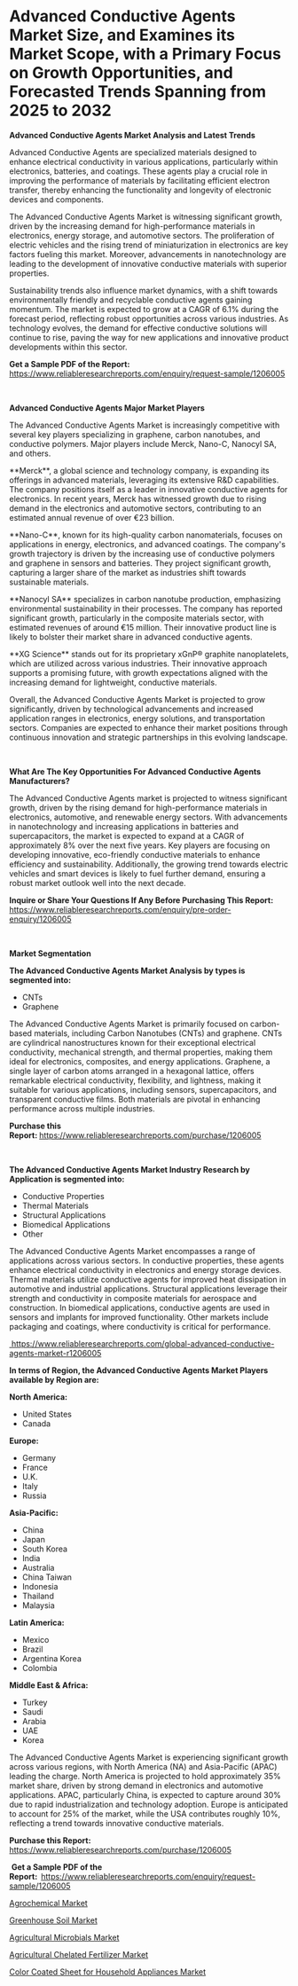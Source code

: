 <p><h1>Advanced Conductive Agents Market Size, and Examines its Market Scope, with a Primary Focus on Growth Opportunities, and Forecasted Trends Spanning from 2025 to 2032</h1></p><p><strong>Advanced Conductive Agents Market Analysis and Latest Trends</strong></p>
<p><p>Advanced Conductive Agents are specialized materials designed to enhance electrical conductivity in various applications, particularly within electronics, batteries, and coatings. These agents play a crucial role in improving the performance of materials by facilitating efficient electron transfer, thereby enhancing the functionality and longevity of electronic devices and components.</p><p>The Advanced Conductive Agents Market is witnessing significant growth, driven by the increasing demand for high-performance materials in electronics, energy storage, and automotive sectors. The proliferation of electric vehicles and the rising trend of miniaturization in electronics are key factors fueling this market. Moreover, advancements in nanotechnology are leading to the development of innovative conductive materials with superior properties.</p><p>Sustainability trends also influence market dynamics, with a shift towards environmentally friendly and recyclable conductive agents gaining momentum. The market is expected to grow at a CAGR of 6.1% during the forecast period, reflecting robust opportunities across various industries. As technology evolves, the demand for effective conductive solutions will continue to rise, paving the way for new applications and innovative product developments within this sector.</p></p>
<p><strong>Get a Sample PDF of the Report:&nbsp;</strong> <a href="https://www.reliableresearchreports.com/enquiry/request-sample/1206005?utm_campaign=11&utm_medium=2&utm_source=Github&utm_content=ia&utm_term=03022025&utm_id=advanced-conductive-agents">https://www.reliableresearchreports.com/enquiry/request-sample/1206005</a></p>
<p>&nbsp;</p>
<p><strong>Advanced Conductive Agents Major Market Players</strong></p>
<p><p>The Advanced Conductive Agents Market is increasingly competitive with several key players specializing in graphene, carbon nanotubes, and conductive polymers. Major players include Merck, Nano-C, Nanocyl SA, and others.</p><p>**Merck**, a global science and technology company, is expanding its offerings in advanced materials, leveraging its extensive R&D capabilities. The company positions itself as a leader in innovative conductive agents for electronics. In recent years, Merck has witnessed growth due to rising demand in the electronics and automotive sectors, contributing to an estimated annual revenue of over €23 billion.</p><p>**Nano-C**, known for its high-quality carbon nanomaterials, focuses on applications in energy, electronics, and advanced coatings. The company's growth trajectory is driven by the increasing use of conductive polymers and graphene in sensors and batteries. They project significant growth, capturing a larger share of the market as industries shift towards sustainable materials.</p><p>**Nanocyl SA** specializes in carbon nanotube production, emphasizing environmental sustainability in their processes. The company has reported significant growth, particularly in the composite materials sector, with estimated revenues of around €15 million. Their innovative product line is likely to bolster their market share in advanced conductive agents.</p><p>**XG Science** stands out for its proprietary xGnP® graphite nanoplatelets, which are utilized across various industries. Their innovative approach supports a promising future, with growth expectations aligned with the increasing demand for lightweight, conductive materials.</p><p>Overall, the Advanced Conductive Agents Market is projected to grow significantly, driven by technological advancements and increased application ranges in electronics, energy solutions, and transportation sectors. Companies are expected to enhance their market positions through continuous innovation and strategic partnerships in this evolving landscape.</p></p>
<p>&nbsp;</p>
<p><strong>What Are The Key Opportunities For Advanced Conductive Agents Manufacturers?</strong></p>
<p><p>The Advanced Conductive Agents market is projected to witness significant growth, driven by the rising demand for high-performance materials in electronics, automotive, and renewable energy sectors. With advancements in nanotechnology and increasing applications in batteries and supercapacitors, the market is expected to expand at a CAGR of approximately 8% over the next five years. Key players are focusing on developing innovative, eco-friendly conductive materials to enhance efficiency and sustainability. Additionally, the growing trend towards electric vehicles and smart devices is likely to fuel further demand, ensuring a robust market outlook well into the next decade.</p></p>
<p><strong>Inquire or Share Your Questions If Any Before Purchasing This Report:</strong> <a href="https://www.reliableresearchreports.com/enquiry/pre-order-enquiry/1206005?utm_campaign=11&utm_medium=2&utm_source=Github&utm_content=ia&utm_term=03022025&utm_id=advanced-conductive-agents">https://www.reliableresearchreports.com/enquiry/pre-order-enquiry/1206005</a></p>
<p>&nbsp;</p>
<p><strong>Market Segmentation</strong></p>
<p><strong>The Advanced Conductive Agents Market Analysis by types is segmented into:</strong></p>
<p><ul><li>CNTs</li><li>Graphene</li></ul></p>
<p><p>The Advanced Conductive Agents Market is primarily focused on carbon-based materials, including Carbon Nanotubes (CNTs) and graphene. CNTs are cylindrical nanostructures known for their exceptional electrical conductivity, mechanical strength, and thermal properties, making them ideal for electronics, composites, and energy applications. Graphene, a single layer of carbon atoms arranged in a hexagonal lattice, offers remarkable electrical conductivity, flexibility, and lightness, making it suitable for various applications, including sensors, supercapacitors, and transparent conductive films. Both materials are pivotal in enhancing performance across multiple industries.</p></p>
<p><strong>Purchase this Report:&nbsp;</strong><a href="https://www.reliableresearchreports.com/purchase/1206005?utm_campaign=11&utm_medium=2&utm_source=Github&utm_content=ia&utm_term=03022025&utm_id=advanced-conductive-agents">https://www.reliableresearchreports.com/purchase/1206005</a></p>
<p>&nbsp;</p>
<p><strong>The Advanced Conductive Agents Market Industry Research by Application is segmented into:</strong></p>
<p><ul><li>Conductive Properties</li><li>Thermal Materials</li><li>Structural Applications</li><li>Biomedical Applications</li><li>Other</li></ul></p>
<p><p>The Advanced Conductive Agents Market encompasses a range of applications across various sectors. In conductive properties, these agents enhance electrical conductivity in electronics and energy storage devices. Thermal materials utilize conductive agents for improved heat dissipation in automotive and industrial applications. Structural applications leverage their strength and conductivity in composite materials for aerospace and construction. In biomedical applications, conductive agents are used in sensors and implants for improved functionality. Other markets include packaging and coatings, where conductivity is critical for performance.</p></p>
<p><a href="https://www.reliableresearchreports.com/global-advanced-conductive-agents-market-r1206005?utm_campaign=11&utm_medium=2&utm_source=Github&utm_content=ia&utm_term=03022025&utm_id=advanced-conductive-agents">&nbsp;https://www.reliableresearchreports.com/global-advanced-conductive-agents-market-r1206005</a></p>
<p><strong>In terms of Region, the Advanced Conductive Agents Market Players available by Region are:</strong></p>
<p>
    <p> <strong> North America: </strong>
        <ul>
            <li>United States</li>
            <li>Canada</li>
        </ul>
        </p> 
    <p> <strong> Europe: </strong>
        <ul>
            <li>Germany</li>
            <li>France</li>
            <li>U.K.</li>
            <li>Italy</li>
            <li>Russia</li>
        </ul>
        </p> 
    <p> <strong> Asia-Pacific: </strong>
        <ul>
            <li>China</li>
            <li>Japan</li>
            <li>South Korea</li>
            <li>India</li>
            <li>Australia</li>
            <li>China Taiwan</li>
            <li>Indonesia</li>
            <li>Thailand</li>
            <li>Malaysia</li>
        </ul>
        </p> 
    <p> <strong> Latin America: </strong>
        <ul>
            <li>Mexico</li>
            <li>Brazil</li>
            <li>Argentina Korea</li>
            <li>Colombia</li>
        </ul>
        </p> 
    <p> <strong> Middle East & Africa: </strong>
        <ul>
            <li>Turkey</li>
            <li>Saudi</li>
            <li>Arabia</li>
            <li>UAE</li>
            <li>Korea</li>
        </ul>
    </p>
    </p>
<p><p>The Advanced Conductive Agents Market is experiencing significant growth across various regions, with North America (NA) and Asia-Pacific (APAC) leading the charge. North America is projected to hold approximately 35% market share, driven by strong demand in electronics and automotive applications. APAC, particularly China, is expected to capture around 30% due to rapid industrialization and technology adoption. Europe is anticipated to account for 25% of the market, while the USA contributes roughly 10%, reflecting a trend towards innovative conductive materials.</p></p>
<p><strong>Purchase this Report: </strong><a href="https://www.reliableresearchreports.com/purchase/1206005?utm_campaign=11&utm_medium=2&utm_source=Github&utm_content=ia&utm_term=03022025&utm_id=advanced-conductive-agents">https://www.reliableresearchreports.com/purchase/1206005</a></p>
<p>&nbsp;<strong>Get a Sample PDF of the Report:&nbsp;&nbsp;</strong><a href="https://www.reliableresearchreports.com/enquiry/request-sample/1206005?utm_campaign=11&utm_medium=2&utm_source=Github&utm_content=ia&utm_term=03022025&utm_id=advanced-conductive-agents">https://www.reliableresearchreports.com/enquiry/request-sample/1206005</a></p>
<p><strong></strong></p>
<p><p><a href="https://www.linkedin.com/pulse/future-trends-agrochemical-market-2025-2032-size-projected-1it4c?utm_campaign=11&utm_medium=2&utm_source=Github&utm_content=ia&utm_term=03022025&utm_id=advanced-conductive-agents">Agrochemical Market</a></p><p><a href="https://www.linkedin.com/pulse/analyzing-projected-cagr-138-greenhouse-soil-market-analysis-yd0fc?utm_campaign=11&utm_medium=2&utm_source=Github&utm_content=ia&utm_term=03022025&utm_id=advanced-conductive-agents">Greenhouse Soil Market</a></p><p><a href="https://www.linkedin.com/pulse/agricultural-microbials-markets-path-57-cagr-2025-2032-whats-piajc?utm_campaign=11&utm_medium=2&utm_source=Github&utm_content=ia&utm_term=03022025&utm_id=advanced-conductive-agents">Agricultural Microbials Market</a></p><p><a href="https://github.com/schwminh2001101/Market-Research-Report-List-1/blob/main/agricultural-chelated-fertilizer-market.md?utm_campaign=11&utm_medium=2&utm_source=Github&utm_content=ia&utm_term=03022025&utm_id=advanced-conductive-agents">Agricultural Chelated Fertilizer Market</a></p><p><a href="https://github.com/triattwood9919/Market-Research-Report-List-1/blob/main/color-coated-sheet-for-household-appliances-market.md?utm_campaign=11&utm_medium=2&utm_source=Github&utm_content=ia&utm_term=03022025&utm_id=advanced-conductive-agents">Color Coated Sheet for Household Appliances Market</a></p></p>